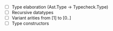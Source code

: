 - [ ] Type elaboration (Ast.Type -> Typecheck.Type)
- [ ] Recursive datatypes
- [ ] Variant arities from [1] to [0..]
- [ ] Type constructors
